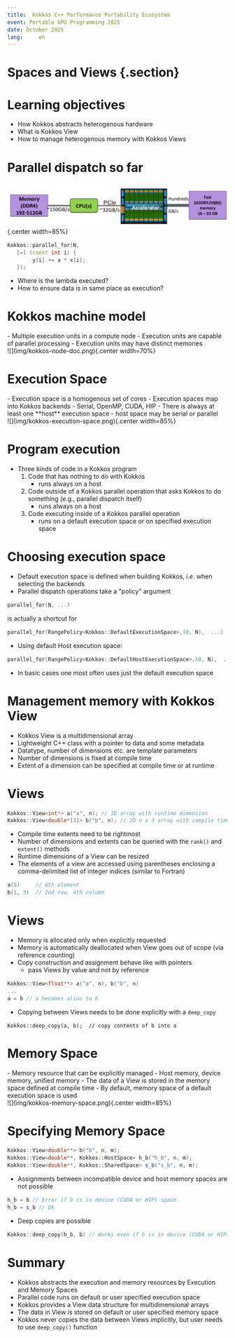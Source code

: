 ```yaml
---
title:  Kokkos C++ Performance Portability Ecosystem
event: Portable GPU Programming 2025
date: October 2025
lang:     en
---
```


# Spaces and Views {.section}

# Learning objectives

- How Kokkos abstracts heterogenous hardware
- What is Kokkos View
- How to manage heterogenous memory with Kokkos Views


# Parallel dispatch so far

![](img/gpu-bws.png){.center width=85%}

```c++
Kokkos::parallel_for(N,
   [=] (const int i) {
        y[i] += a * x[i];
   });
```
- Where is the lambda executed?
- How to ensure data is in same place as execution?

# Kokkos machine model

<div class="column">
- Multiple execution units in a compute node
- Execution units are capable of parallel processing
- Execution units may have distinct memories
</div>

<div class="column">
![](img/kokkos-node-doc.png){.center width=70%}
</div>

# Execution Space

<div class="column">
- Execution space is a homogenous set of cores
- Execution spaces map into Kokkos backends
    - Serial, OpenMP, CUDA, HIP
- There is always at least one **host** execution space
    - host space may be serial or parallel
</div>
<div class="column">
![](img/kokkos-execution-space.png){.center width=85%}
</div>

# Program execution

- Three kinds of code in a Kokkos program
    1. Code that has nothing to do with Kokkos 
         - runs always on a host
    2. Code outside of a Kokkos parallel operation that asks Kokkos to do something (e.g., parallel dispatch itself) 
         - runs always on a host
    3. Code executing inside of a Kokkos parallel operation
         - runs on a default execution space or on specified execution space

# Choosing execution space

- Default execution space is defined when building Kokkos, *i.e.* when selecting the backends 
- Parallel dispatch operations take a "policy" argument 
```c++
parallel_for(N, ...)
```
is actually a shortcut for
```c++
parallel_for(RangePolicy<Kokkos::DefaultExecutionSpace>,(0, N),  ...)
```
- Using default Host execution space:
```c++
parallel_for(RangePolicy<Kokkos::DefaultHostExecutionSpace>,(0, N),  ...)
```
- In basic cases one most often uses just the default execution space

# Management memory with Kokkos View 

- Kokkos View is a multidimensional array
- Lightweight C++ class with a pointer to data and some metadata
- Datatype, number of dimensions etc. are template parameters 
- Number of dimensions is fixed at compile time
- Extent of a dimension can be specified at compile time or at runtime

# Views

```c++
Kokkos::View<int*> a("a", n); // 1D array with runtime dimension
Kokkos::View<double*[3]> b("b", n); // 2D n x 3 array with compile time dimension
```
- Compile time extents need to be rightmost
- Number of dimensions and extents can be queried with the `rank()` and `extent()` methods
- Runtime dimensions of a View can be resized
- The elements of a view are accessed using parentheses enclosing a comma-delimited list of integer indices
  (similar to Fortran)
```c++
a(5)     // 6th element
b(1, 3)  // 2nd row, 4th column
```

# Views

- Memory is allocated only when explicitly requested
- Memory is automatically deallocated when View goes out of scope (via reference counting)
- Copy construction and assignment behave like with pointers
    - pass Views by value and not by reference
```c++
Kokkos::View<float**> a("a", n), b("b", n)
...
a = b // a becomes alias to b
```
- Copying between Views needs to be done explicitly with a `deep_copy`
```
Kokkos::deep_copy(a, b);  // copy contents of b into a
```

# Memory Space

<div class="column">
- Memory resource that can be explicitly managed
- Host memory, device memory, unified memory
- The data of a View is stored in the memory space defined at compile time
- By default, memory space of a default execution space is used
</div>
<div class="column">
![](img/kokkos-memory-space.png){.center width=85%}
</div>

#  Specifying Memory Space

```c++
Kokkos::View<double**> b("b", n, m);
Kokkos::View<double**, Kokkos::HostSpace> h_b("h_b", n, m);
Kokkos::View<double**, Kokkos::SharedSpace> s_b("s_b", n, m);
```
- Assignments between incompatible device and host memory spaces are not possible
```c++
h_b = b // Error if b is in device (CUDA or HIP) space
h_b = s_b // Ok
```
- Deep copies are possible
```c++
Kokkos::deep_copy(h_b, b) // Works even if b is in device (CUDA or HIP) space
```

# Summary

- Kokkos abstracts the execution and memory resources by Execution and Memory Spaces
- Parallel code runs on default or user specified execution space
- Kokkos provides a View data structure for multidimensional arrays
- The data in View is stored on default or user specified memory space
- Kokkos never copies the data between Views implicitly, but user needs to use 
  `deep_copy()` function

